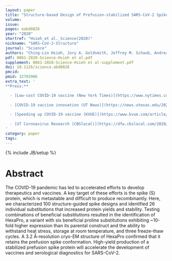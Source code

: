 ```yaml
---
layout: paper
title: "Structure-based Design of Prefusion-stabilized SARS-CoV-2 Spikes"
volume:
issue:
pages: eabd0826
year: "2020"
shortref: "Hsieh_et al._Science(2020)"
nickname: "SARS-CoV-2-Structure"
journal: "Science"
authors: "Ching-Lin Hsieh, Jory A. Goldsmith, Jeffrey M. Schaub, Andrea M. DiVenere, Hung-Che Kuo, Kamyab Javanmardi, Kevin C. Le, Daniel Wrapp, Alison Gene-Wei Lee, Yutong Liu, Chia-Wei Chou, Patrick O. Byrne, Christy K. Hjorth, Nicole V. Johnson, John Ludes-Meyers, Annalee W. Nguyen, Juyeon Park, Nianshuang Wang, Dzifa Amengor, Jason J. Lavinder, Gregory C. Ippolito, Jennifer A. Maynard&dagger;, Ilya J. Finkelstein&dagger; & Jason S. McLellan&dagger; (&dagger; co-corresponding)"
pdf: 0061-2020-Science-Hsieh et al.pdf
supplement: 0061-2020-Science-Hsieh et al-supplement.pdf
doi: 10.1126/science.abd0826
pmcid:
pmid: 32703906
extra_text: '
**Press:**

  - [Low-cost COVID-19 vaccine (New York Times)](https://www.nytimes.com/2021/04/05/health/hexapro-mclellan-vaccine.html)
  
  - [COVID-19 vaccine innovation (UT News)](https://news.utexas.edu/2020/07/23/covid-19-vaccine-innovation-could-dramatically-speed-up-worldwide-production/)
  
  - [Speeding up COVID-19 vaccine (KVUE)](https://www.kvue.com/article/news/health/coronavirus/coronavirus-vaccine-ut-austin-research/269-8b2762cc-f721-4315-830e-11aca4f41e7d)
  
  - [UT Coronavirus Research (CBSlocal)](https://dfw.cbslocal.com/2020/07/23/ut-coronavirus-research-faster-vaccine-production/)
'
category: paper
tags:
---
```

{% include JB/setup %}

# Abstract
The COVID-19 pandemic has led to accelerated efforts to develop therapeutics and vaccines. A key target of these efforts is the spike (S) protein, which is metastable and difficult to produce recombinantly. Here, we characterized 100 structure-guided spike designs and identified 26 individual substitutions that increased protein yields and stability. Testing combinations of beneficial substitutions resulted in the identification of HexaPro, a variant with six beneficial proline substitutions exhibiting ~10-fold higher expression than its parental construct and the ability to withstand heat stress, storage at room temperature, and three freeze-thaw cycles. A 3.2 Å-resolution cryo-EM structure of HexaPro confirmed that it retains the prefusion spike conformation. High-yield production of a stabilized prefusion spike protein will accelerate the development of vaccines and serological diagnostics for SARS-CoV-2.